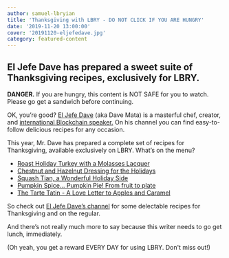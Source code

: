 ```yaml
---
author: samuel-lbryian
title: 'Thanksgiving with LBRY - DO NOT CLICK IF YOU ARE HUNGRY'
date: '2019-11-20 13:00:00'
cover: '20191120-eljefedave.jpg'
category: featured-content
---
```


## El Jefe Dave has prepared a sweet suite of Thanksgiving recipes, exclusively for LBRY.

**DANGER.** If you are hungry, this content is NOT SAFE for you to watch. Please go get a sandwich before continuing.

OK, you’re good? [El Jefe Dave](https://open.lbry.com/@elJefeDave:5) (aka Dave Mata) is a masterful chef, creator, and [international Blockchain speaker.](https://www.linkedin.com/in/dbmata) On his channel you can find easy-to-follow delicious recipes for any occasion.

This year, Mr. Dave has prepared a complete set of recipes for Thanksgiving, available exclusively on LBRY. What’s on the menu?

- [Roast Holiday Turkey with a Molasses Lacquer](https://open.lbry.com/@elJefeDave:5/HolidayTurkeyNovember2019:9)
- [Chestnut and Hazelnut Dressing for the Holidays](https://open.lbry.com/ChestnutDressingNovember2019:a)
- [Squash Tian, a Wonderful Holiday Side](https://open.lbry.com/@elJefeDave:5/HolidayTianNovember2019:f)
- [Pumpkin Spice... Pumpkin Pie! From fruit to plate](https://open.lbry.com/PumpkinNLOctober2019TD:8) 
- [The Tarte Tatin - A Love Letter to Apples and Caramel](https://open.lbry.com/TarteTatinOctober2019:8)

So check out [El Jefe Dave’s channel](https://open.lbry.com/@elJefeDave:5) for some delectable recipes for Thanksgiving and on the regular.

And there’s not really much more to say because this writer needs to go get lunch, immediately.

(Oh yeah, you get a reward EVERY DAY for using LBRY. Don't miss out!)
